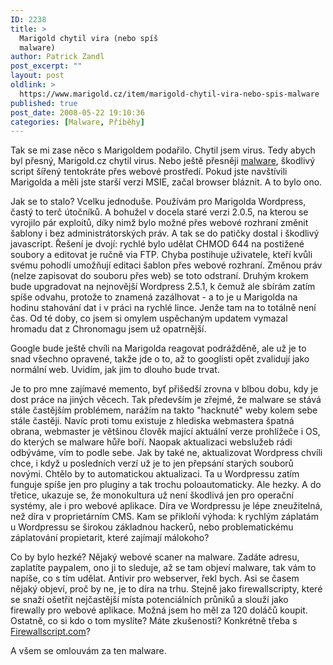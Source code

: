 ```yaml
---
ID: 2238
title: >
  Marigold chytil vira (nebo spíš
  malware)
author: Patrick Zandl
post_excerpt: ""
layout: post
oldlink: >
  https://www.marigold.cz/item/marigold-chytil-vira-nebo-spis-malware
published: true
post_date: 2008-05-22 19:10:36
categories: [Malware, Příběhy]
---
```

Tak se mi zase něco s Marigoldem podařilo. Chytil jsem virus. Tedy abych byl přesný, Marigold.cz chytil virus. Nebo ještě přesněji <a href="http://cs.wikipedia.org/wiki/Malware">malware</a>, škodlivý script šířený tentokráte přes webové prostředí. Pokud jste navštívili Marigolda a měli jste starší verzi MSIE, začal browser bláznit. A to bylo ono. 

Jak se to stalo? Vcelku jednoduše. Používám pro Marigolda Wordpress, častý to terč útočníků. A bohužel v docela staré verzi 2.0.5, na kterou se vyrojilo pár exploitů, díky nimž bylo možné přes webové rozhraní změnit šablony i bez administrátorských práv. A tak se do patičky dostal i škodlivý javascript. Řešení je dvojí: rychlé bylo udělat CHMOD 644 na postižené soubory a editovat je ručně via FTP. Chyba postihuje uživatele, kteří kvůli svému pohodlí umožňují editaci šablon přes webové rozhraní. Změnou práv (nelze zapisovat do souboru přes web) se toto odstraní. Druhým krokem bude upgradovat na nejnovější Wordpress 2.5.1, k čemuž ale sbírám zatím spíše odvahu, protože to znamená zazálhovat - a to je u Marigolda na hodinu stahování dat i v práci na rychlé lince. Jenže tam na to totálně není čas. Od té doby, co jsem si omylem uspěchaným updatem vymazal hromadu dat z Chronomagu jsem už opatrnější. 

Google bude ještě chvíli na Marigolda reagovat podrážděně, ale už je to snad všechno opravené, takže jde o to, až to googlisti opět zvalidují jako normální web. Uvidím, jak jim to dlouho bude trvat. 

Je to pro mne zajímavé memento, byť přišedší zrovna v blbou dobu, kdy je dost práce na jiných věcech. Tak především je zřejmé, že malware se stává stále častějším problémem, narážím na takto "hacknuté" weby kolem sebe stále častěji. Navíc proti tomu existuje z hlediska webmastera špatná obrana, webmaster je většinou člověk mající aktuální verze prohlížeče i OS, do kterých se malware hůře boří. Naopak aktualizaci webslužeb rádi odbýváme, vím to podle sebe. Jak by také ne, aktualizovat Wordpress chvíli chce, i když u posledních verzí už je to jen přepsání starých souborů novými. Chtělo by to automatickou aktualizaci. Ta u Wordpressu zatím funguje spíše jen pro pluginy a tak trochu poloautomaticky. Ale hezky. A do třetice, ukazuje se, že monokultura už není škodlivá jen pro operační systémy, ale i pro webové aplikace. Díra ve Wordpressu je lépe zneužitelná, než díra v proprietárním CMS. Kam se přikloňí výhoda: k rychlým záplatám u Wordpressu se širokou základnou hackerů, nebo problematickému záplatování propietarit, které zajímají málokoho?

Co by bylo hezké? Nějaký webové scaner na malware. Zadáte adresu, zaplatíte paypalem, ono ji to sleduje, až se tam objeví malware, tak vám to napíše, co s tím udělat. Antivir pro webserver, řekl bych. Asi se časem nějaký objeví, proč by ne, je to díra na trhu. Stejně jako firewallscripty, které se snaží ošetřit nejčastější místa potenciálních průniků a slouží jako firewally pro webové aplikace. Možná jsem ho měl za 120 doláčů koupit. Ostatně, co si kdo o tom myslíte? Máte zkušenosti? Konkrétně třeba s <a href="http://firewallscript.com/">Firewallscript.com</a>? 

A všem se omlouvám za ten malware.